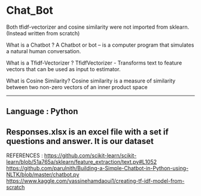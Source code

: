 # Chat_Bot
Both tfidf-vectorizer and cosine similarity were not imported from sklearn.(Instead written from scratch)

What is a Chatbot ?
A Chatbot or bot – is a computer program that simulates a natural human conversation.

What is a Tfidf-Vectorizer ?
TfidfVectorizer - Transforms text to feature vectors that can be used as input to estimator.

What is Cosine Similarity?
Cosine similarity is a measure of similarity between two non-zero vectors of an inner product space

-------------------------------------------------------------------------------------------------------
Language : Python
-------------------------------------------------------------------------------------------------------
Responses.xlsx is an excel file with a set if questions and answer. It is our dataset 
-------------------------------------------------------------------------------------------------------
REFERENCES : https://github.com/scikit-learn/scikit-learn/blob/51a765a/sklearn/feature_extraction/text.py#L1052
             https://github.com/parulnith/Building-a-Simple-Chatbot-in-Python-using-NLTK/blob/master/chatbot.py
             https://www.kaggle.com/yassinehamdaoui1/creating-tf-idf-model-from-scratch
